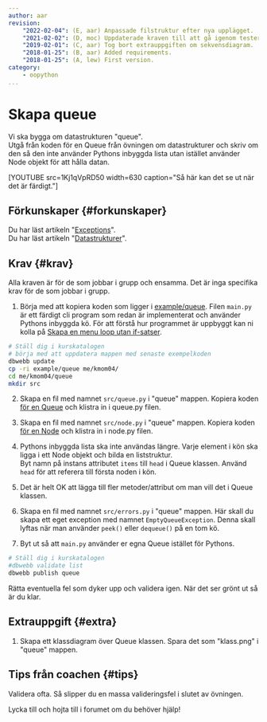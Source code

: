 ```yaml
---
author: aar
revision:
    "2022-02-04": (E, aar) Anpassade filstruktur efter nya upplägget.
    "2021-02-02": (D, moc) Uppdaterade kraven till att gå igenom tester.
    "2019-02-01": (C, aar) Tog bort extrauppgiften om sekvensdiagram.
    "2018-01-25": (B, aar) Added requirements.
    "2018-01-25": (A, lew) First version.
category:
    - oopython
...
```

Skapa queue
===================================

Vi ska bygga om datastrukturen "queue".  
Utgå från koden för en Queue från övningen om datastrukturer och skriv om den så den inte använder Pythons inbyggda lista utan istället använder Node objekt för att hålla datan.

<!--more-->

[YOUTUBE src=1Kj1qVpRD50 width=630 caption="Så här kan det se ut när det är färdigt."]



Förkunskaper {#forkunskaper}
-----------------------

Du har läst artikeln "[Exceptions](kunskap/exceptions)".  
Du har läst artikeln "[Datastrukturer](kunskap/datastrukturer)".  


Krav {#krav}
-----------------------

Alla kraven är för de som jobbar i grupp och ensamma. Det är inga specifika krav för de som jobbar i grupp.

1. Börja med att kopiera koden som ligger i [example/queue](https://github.com/dbwebb-se/oopython/tree/master/example/queue). Filen `main.py` är ett färdigt cli program som redan är implementerat och använder Pythons inbyggda kö. För att förstå hur programmet är uppbyggt kan ni kolla på [Skapa en menu loop utan if-satser](https://www.youtube.com/watch?v=7JSIjlAo9l4).


```bash
# Ställ dig i kurskatalogen
# börja med att uppdatera mappen med senaste exempelkoden
dbwebb update
cp -ri example/queue me/kmom04/
cd me/kmom04/queue
mkdir src
```

2. Skapa en fil med namnet `src/queue.py` i "queue" mappen. Kopiera koden [för en Queue](kunskap/datastrukturer#queue) och klistra in i queue.py filen.

1. Skapa en fil med namnet `src/node.py` i "queue" mappen. Kopiera koden [för en Node](kunskap/datastrukturer#nod) och klistra in i node.py filen.

1. Pythons inbyggda lista ska inte användas längre. Varje element i kön ska ligga i ett Node objekt och bilda en liststruktur.  
Byt namn på instans attributet `items` till `head` i Queue klassen. Använd `head` för att referera till första noden i kön.

1. Det är helt OK att lägga till fler metoder/attribut om man vill det i Queue klassen.

1. Skapa en fil med namnet `src/errors.py` i "queue" mappen. Här skall du skapa ett eget exception med namnet `EmptyQueueException`. Denna skall lyftas när man använder `peek()` eller `dequeue()` på en tom kö.

1. Byt ut så att `main.py` använder er egna Queue istället för Pythons.


```bash
# Ställ dig i kurskatalogen
#dbwebb validate list
dbwebb publish queue
```

Rätta eventuella fel som dyker upp och validera igen. När det ser grönt ut så är du klar.



Extrauppgift {#extra}
-----------------------

<!-- 1. Skapa ett sekvensdiagram över flödet som sker vid en valfri input från användaren. Spara det som "sekvens.png" i "queue" mappen. -->

1. Skapa ett klassdiagram över Queue klassen. Spara det som "klass.png" i "queue" mappen.

Tips från coachen {#tips}
-----------------------

Validera ofta. Så slipper du en massa valideringsfel i slutet av övningen.

Lycka till och hojta till i forumet om du behöver hjälp!

